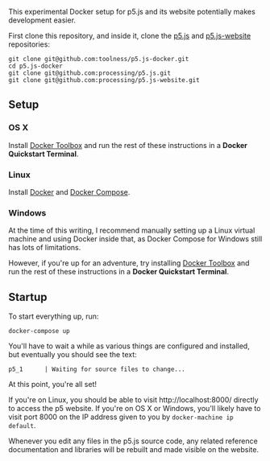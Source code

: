 This experimental Docker setup for p5.js and its website potentially
makes development easier.

First clone this repository, and inside it, 
clone the [p5.js][] and [p5.js-website][] repositories:

```
git clone git@github.com:toolness/p5.js-docker.git
cd p5.js-docker
git clone git@github.com:processing/p5.js.git
git clone git@github.com:processing/p5.js-website.git
```

## Setup

### OS X

Install [Docker Toolbox][docker-osx] and run the rest of these
instructions in a **Docker Quickstart Terminal**.

### Linux

Install [Docker][docker-linux] and [Docker Compose][].

### Windows

At the time of this writing, I recommend manually setting up
a Linux virtual machine and using Docker inside that, as
Docker Compose for Windows still has lots of limitations.

However, if you're up for an adventure, try installing
[Docker Toolbox][docker-windows] and run the rest of these
instructions in a **Docker Quickstart Terminal**.

## Startup

To start everything up, run:

```
docker-compose up
```

You'll have to wait a while as various things are configured and installed,
but eventually you should see the text:

```
p5_1      | Waiting for source files to change...
```

At this point, you're all set!

If you're on Linux, you should be able to visit http://localhost:8000/
directly to access the p5 website. If you're on OS X or Windows, you'll
likely have to visit port 8000 on the IP address given to you by
`docker-machine ip default`.

Whenever you edit any files in the p5.js source code, any related
reference documentation and libraries will be rebuilt and made visible
on the website.

<!-- Links -->

  [p5.js]: https://github.com/processing/p5.js
  [p5.js-website]: https://github.com/processing/p5.js-website
  [docker-linux]: https://docs.docker.com/linux/
  [Docker Compose]: https://docs.docker.com/compose/install/
  [docker-osx]: https://docs.docker.com/mac/step_one/
  [docker-windows]: https://docs.docker.com/windows/step_one/

